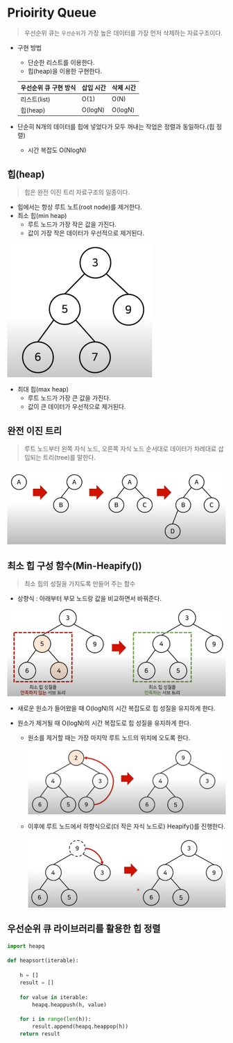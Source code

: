 # Prioirity Queue

> 우선순위 큐는 `우선순위`가 가장 높은 데이터를 가장 먼저 삭제하는 자료구조이다.



* 구현 방법

  * 단순한 리스트를 이용한다.
  * 힙(heap)을 이용한 구현한다.

  | 우선순위 큐 구현 방식 | 삽입 시간 | 삭제 시간 |
  | --------------------- | --------- | --------- |
  | 리스트(list)          | O(1)      | O(N)      |
  | 힙(heap)              | O(logN)   | O(logN)   |

* 단순히 N개의 데이터를 힙에 넣었다가 모두 꺼내는 작업은 정렬과 동일하다.(힙 정렬)

  * 시간 복잡도 O(NlogN)



## 힙(heap)

> 힙은 완전 이진 트리 자료구조의 일종이다.

* 힙에서는 항상 루트 노트(root node)를 제거한다.
* 최소 힙(min heap)
  * 루트 노드가 가장 작은 값을 가진다.
  * 값이 가장 작은 데이터가 우선적으로 제거된다.

![image-20210125190756280](markdown-images/image-20210125190756280.png)

 

* 최대 힙(max heap)
  * 루트 노드가 가장 큰 값을 가진다.
  * 값이 큰 데이터가 우선적으로 제거된다.



## 완전 이진 트리

> 루트 노드부터 왼쪽 자식 노드, 오른쪽 자식 노드 순서대로 데이터가 차례대료 삽입되는 트리(tree)를 말한다.

![image-20210125190847152](markdown-images/image-20210125190847152.png)



## 최소 힙 구성 함수(Min-Heapify())

> 최소 힙의 성질을 가지도록 만들어 주는 함수

* 상향식 : 아래부터 부모 노드랑 값을 비교하면서 바꿔준다.

![image-20210125191140880](markdown-images/image-20210125191140880.png)

* 새로운 원소가 들어왔을 때 O(logN)의 시간 복잡도로 힙 성질을 유지하게 한다.



* 원소가 제거될 때 O(logN)의 시간 복잡도로 힙 성질을 유지하게 한다.

  * 원소를 제거할 때는 가장 마지막 루트 노드의 위치에 오도록 한다.

    ![image-20210125191804352](markdown-images/image-20210125191804352.png)

  * 이후에 루트 노드에서 하향식으로(더 작은 자식 노드로) Heapify()를 진행한다.

    ![image-20210125192957306](markdown-images/image-20210125192957306.png)



## 우선순위 큐 라이브러리를 활용한 힙 정렬

```python
import heapq

def heapsort(iterable):

    h = []
    result = []
    
    for value in iterable:
        heapq.heappush(h, value)
        
    for i in range(len(h)):
        result.append(heapq.heappop(h))
    return result
```

